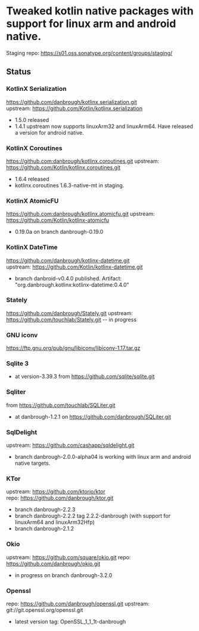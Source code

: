 # Tweaked kotlin native packages with support for linux arm and android native.

Staging repo: https://s01.oss.sonatype.org/content/groups/staging/

## Status

### KotlinX Serialization

https://github.com/danbrough/kotlinx.serialization.git  
upstream: https://github.com/Kotlin/kotlinx.serialization

- 1.5.0 released
- 1.4.1 upstream now supports linuxArm32 and linuxArm64. Have released a version for android native.

### KotlinX Coroutines

https://github.com:danbrough/kotlinx.coroutines.git
upstream: https://github.com/Kotlin/kotlinx.coroutines.git

- 1.6.4 released
- kotlinx.coroutines 1.6.3-native-mt in staging.

### KotlinX AtomicFU

https://github.com:danbrough/kotlinx.atomicfu.git
upstream: https://github.com/Kotlin/kotlinx-atomicfu

- 0.19.0a on branch danbrough-0.19.0

### KotlinX DateTime

https://github.com/danbrough/kotlinx-datetime.git  
upstream: https://github.com/Kotlin/kotlinx-datetime.git

- branch danbroid-v0.4.0 published. Artifact: "org.danbrough.kotlinx:kotlinx-datetime:0.4.0"

### Stately

https://github.com/danbrough/Stately.git
upstream: https://github.com/touchlab/Stately.git
-- in progress

### GNU iconv

https://ftp.gnu.org/pub/gnu/libiconv/libiconv-1.17.tar.gz

### Sqlite 3

- at version-3.39.3 from https://github.com/sqlite/sqlite.git

### Sqliter

from https://github.com/touchlab/SQLiter.git

- at danbrough-1.2.1 on https://github.com/danbrough/SQLiter.git

### SqlDelight

upstream: https://github.com/cashapp/sqldelight.git

- branch danbrough-2.0.0-alpha04 is working with linux arm and android native targets.

### KTor

upstream: https://github.com/ktorio/ktor  
repo: https://github.com/danbrough/ktor.git

- branch danbrough-2.2.3
- branch danbrough-2.2.2 tag 2.2.2-danbrough (with support for linuxArm64 and linuxArm32Hfp)
- branch danbrough-2.1.2

### Okio

upstream: https://github.com/square/okio.git
repo: https://github.com/danbrough/okio.git

- in progress on branch danbrough-3.2.0

### Openssl

repo: https://github.com/danbrough/openssl.git
upstream: git://git.openssl.org/openssl.git

- latest version tag: OpenSSL_1_1_1t-danbrough

